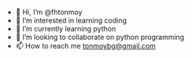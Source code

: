 - 👋 Hi, I’m @fhtonmoy
- 👀 I’m interested in learning coding
- 🌱 I’m currently learning python
- 💞️ I’m looking to collaborate on python programming
- 📫 How to reach me tonmoybg@gmail.com

<!---
fhtonmoy/fhtonmoy is a ✨ special ✨ repository because its `README.md` (this file) appears on your GitHub profile.
You can click the Preview link to take a look at your changes.
--->
